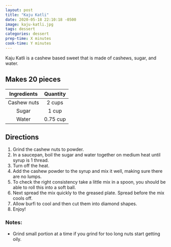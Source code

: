 ```yaml
---
layout: post
title: "Kaju Katli"
date: 2020-05-18 22:10:18 -0500
image: kaju-katli.jpg
tags: dessert
categories: dessert
prep-time: X minutes
cook-time: Y minutes
---
```


Kaju Katli is a cashew based sweet that is made of cashews, sugar, and water.

## Makes 20 pieces

| Ingredients | Quantity |
|:-----------:|:--------:|
| Cashew nuts |  2 cups  |
|    Sugar    |   1 cup  |
|    Water    | 0.75 cup |

## Directions

1.	Grind the cashew nuts to powder.
2.	In a saucepan, boil the sugar and water together on medium heat until syrup is 1 thread.
3.	Turn off the heat.
4.	Add the cashew powder to the syrup and mix it well, making sure there are no lumps.
5.	To check the right consistency take a little mix in a spoon, you should be able to roll this into a soft ball.
6.	Next spread the mix quickly to the greased plate. Spread before the mix cools off.
7.	Allow burfi to cool and then cut them into diamond shapes.
8.	Enjoy!

### Notes:

* Grind small portion at a time if you grind for too long nuts start getting oily.
